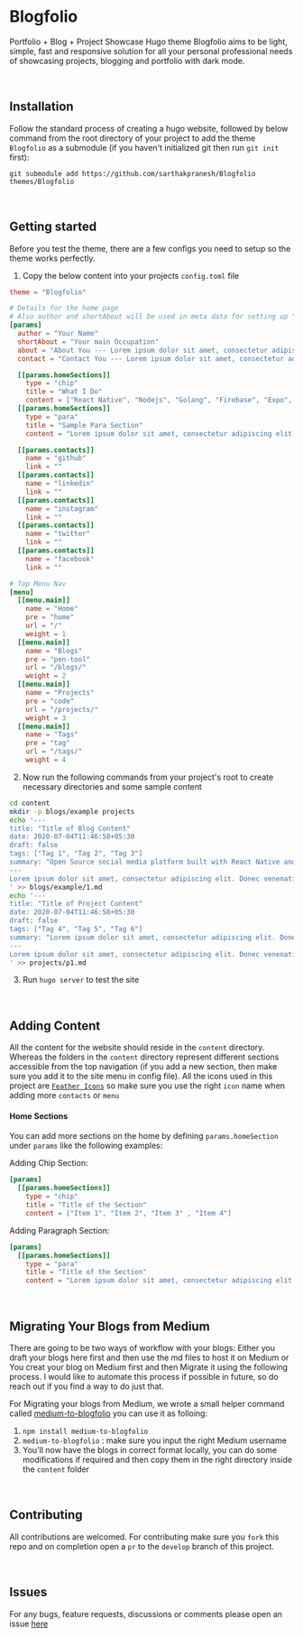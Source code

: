 # Blogfolio
Portfolio + Blog + Project Showcase Hugo theme
Blogfolio aims to be light, simple, fast and responsive solution for all your personal professional needs of showcasing projects, blogging and portfolio with dark mode.

<br/>

## Installation 
Follow the standard process of creating a hugo website, followed by below command from 
the root directory of your project to add the theme `Blogfolio` as a submodule (if you haven't initialized git then run `git init` first):

```git
git submodule add https://github.com/sarthakpranesh/Blogfolio themes/Blogfolio
```


<br/>

## Getting started 
Before you test the theme, there are a few configs you need to setup so the 
theme works perfectly.

1. Copy the below content into your projects `config.toml` file
```toml
theme = "Blogfolio"

# Details for the home page
# Also author and shortAbout will be used in meta data for setting up "application-name" and "description"
[params]
  author = "Your Name"
  shortAbout = "Your main Occupation"
  about = "About You --- Lorem ipsum dolor sit amet, consectetur adipiscing elit. Donec venenatis tincidunt nisi ut posuere. Cras in fermentum elit, eleifend rutrum lectus. Suspendisse elementum finibus erat, sit amet commodo arcu ornare ac. Aliquam et mauris eget odio facilisis dapibus."
  contact = "Contact You --- Lorem ipsum dolor sit amet, consectetur adipiscing elit. Donec venenatis tincidunt nisi ut posuere. Cras in fermentum elit, eleifend rutrum lectus. Suspendisse elementum finibus erat, sit amet commodo arcu ornare ac. Aliquam et mauris eget odio facilisis dapibus."

  [[params.homeSections]]
    type = "chip"
    title = "What I Do"
    content = ["React Native", "Nodejs", "Golang", "Firebase", "Expo", "Mongo Atlas", "Python", "Mininet", "HTML5", "C", "C++", "Java", "Electron", "Blogging", "Planting"]
  [[params.homeSections]]
    type = "para"
    title = "Sample Para Section"
    content = "Lorem ipsum dolor sit amet, consectetur adipiscing elit. Donec venenatis tincidunt nisi ut posuere. Cras in fermentum elit, eleifend rutrum lectus. Suspendisse elementum finibus erat, sit amet commodo arcu ornare ac. Aliquam et mauris eget odio facilisis dapibus."

  [[params.contacts]]
    name = "github"
    link = ""
  [[params.contacts]]
    name = "linkedin"
    link = ""
  [[params.contacts]]
    name = "instagram"
    link = ""
  [[params.contacts]]
    name = "twitter"
    link = ""
  [[params.contacts]]
    name = "facebook"
    link = ""

# Top Menu Nav
[menu]
  [[menu.main]]
    name = "Home"
    pre = "home"
    url = "/"
    weight = 1
  [[menu.main]]
    name = "Blogs"
    pre = "pen-tool"
    url = "/blogs/"
    weight = 2
  [[menu.main]]
    name = "Projects"
    pre = "code"
    url = "/projects/"
    weight = 3
  [[menu.main]]
    name = "Tags"
    pre = "tag"
    url = "/tags/"
    weight = 4
```

2. Now run the following commands from your project's root to create necessary directories and some sample content
```bash
cd content
mkdir -p blogs/example projects
echo '---
title: "Title of Blog Content"
date: 2020-07-04T11:46:58+05:30
draft: false
tags: ["Tag 1", "Tag 2", "Tag 3"]
summary: "Open Source social media platform built with React Native and Firebase. Uses Google OAuth and Hermes JavaScript engine while providing intuitive design inspired by Instagram and application size of just 9 MB. It provides users the ability to create their own communities based on common interests, affiliations, etc."
---
Lorem ipsum dolor sit amet, consectetur adipiscing elit. Donec venenatis tincidunt nisi ut posuere. Cras in fermentum elit, eleifend rutrum lectus. Suspendisse elementum finibus erat, sit amet commodo arcu ornare ac. Aliquam et mauris eget odio facilisis dapibus.
' >> blogs/example/1.md
echo '---
title: "Title of Project Content"
date: 2020-07-04T11:46:58+05:30
draft: false
tags: ["Tag 4", "Tag 5", "Tag 6"]
summary: "Lorem ipsum dolor sit amet, consectetur adipiscing elit. Donec venenatis tincidunt nisi ut posuere. Cras in fermentum elit, eleifend rutrum lectus. Suspendisse elementum finibus erat, sit amet commodo arcu ornare ac. Aliquam et mauris eget odio facilisis dapibus."
---
Lorem ipsum dolor sit amet, consectetur adipiscing elit. Donec venenatis tincidunt nisi ut posuere. Cras in fermentum elit, eleifend rutrum lectus. Suspendisse elementum finibus erat, sit amet commodo arcu ornare ac. Aliquam et mauris eget odio facilisis dapibus.
' >> projects/p1.md
```

3. Run `hugo server` to test the site

<br/>

## Adding Content
All the content for the website should reside in the `content` directory. Whereas the folders in the `content` directory represent different sections accessible from the top navigation (if you add a new section, then make sure you add it to the site menu in config file). All the icons used in this project are [`Feather Icons`](https://feathericons.com) so make sure you use the right `icon` name when adding more `contacts` or `menu`

#### Home Sections
You can add more sections on the home by defining `params.homeSection` under `params` like the following examples:

Adding Chip Section:
```toml
[params]
  [[params.homeSections]]
    type = "chip"
    title = "Title of the Section"
    content = ["Item 1", "Item 2", "Item 3" , "Item 4"]
```
Adding Paragraph Section:
```toml
[params]
  [[params.homeSections]]
    type = "para"
    title = "Title of the Section"
    content = "Lorem ipsum dolor sit amet, consectetur adipiscing elit. Donec venenatis tincidunt nisi ut posuere. Cras in fermentum elit, eleifend rutrum lectus. Suspendisse elementum finibus erat, sit amet commodo arcu ornare ac. Aliquam et mauris eget odio facilisis dapibus."
```

<br/>

## Migrating Your Blogs from Medium
There are going to be two ways of workflow with your blogs: Either you draft your blogs here first and then use the md files to host it on Medium or You creat your blog on Medium first and then Migrate it using the following process. I would like to automate this process if possible in future, so do reach out if you find a way to do just that.

For Migrating your blogs from Medium, we wrote a small helper command called [medium-to-blogfolio](https://github.com/sarthakpranesh/medium-to-blogfolio.git) you can use it as folloing:

1. `npm install medium-to-blogfolio`
2. `medium-to-blogfolio` : make sure you input the right Medium username
3. You'll now have the blogs in correct format locally, you can do some modifications if required and then copy them in the right directory inside the `content` folder


<br/>

## Contributing
All contributions are welcomed. For contributing make sure you `fork` this repo and on completion open a `pr` to the `develop` branch of this project.

<br/>

## Issues
For any bugs, feature requests, discussions or comments please open an issue [here](https://github.com/sarthakpranesh/Blogfolio/issues)
